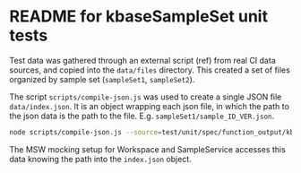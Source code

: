 # README for kbaseSampleSet unit tests

Test data was gathered through an external script (ref) from real CI data sources, and copied into the `data/files` directory. This created a set of files organized by sample set (`sampleSet1`, `sampleSet2`).

The script `scripts/compile-json.js` was used to create a single JSON file `data/index.json`. It is an object wrapping each json file, in which the path to the json data is the path to the file. E.g. `sampleSet1/sample_ID_VER.json`.

```bash
node scripts/compile-json.js --source=test/unit/spec/function_output/kbaseSampleSet/data/files --dest=test/unit/spec/function_output/kbaseSampleSet/data/index.json
```

The MSW mocking setup for Workspace and SampleService accesses this data knowing the path into the `index.json` object.